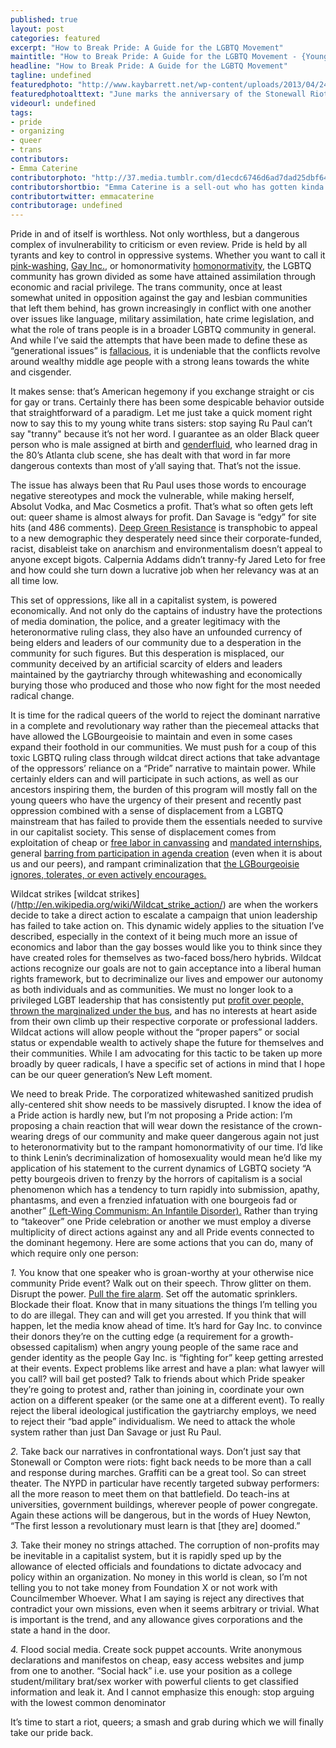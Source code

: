 ```yaml
---
published: true
layout: post
categories: featured
excerpt: "How to Break Pride: A Guide for the LGBTQ Movement"
maintitle: "How to Break Pride: A Guide for the LGBTQ Movement - {Young}ist"
headline: "How to Break Pride: A Guide for the LGBTQ Movement"
tagline: undefined
featuredphoto: "http://www.kaybarrett.net/wp-content/uploads/2013/04/246449_690067616843_1421114669_n.jpg"
featuredphotoalttext: "June marks the anniversary of the Stonewall Riots of 1969. Activists celebrate the trans day of action."
videourl: undefined
tags:
- pride
- organizing
- queer
- trans
contributors:
- Emma Caterine
contributorphoto: "http://37.media.tumblr.com/d1ecdc6746d6ad7dad25dbf640d3a8f3/tumblr_n7nnmzxfi61rq2ndso1_1280.jpg"
contributorshortbio: "Emma Caterine is a sell-out who has gotten kinda desperate for affirmation from younger trans women that she's still cool (she's not). Though she spends most of her time community organizing with Red Umbrella Project and writing non-fiction about police brutality and prison abolitionism, she also pens the occasional sci-fi story, memoir piece, or not-so-subtle mockery of Buzzfeed style articles (see Maximum RocknRoll #368)."
contributortwitter: emmacaterine
contributorage: undefined
---
```


Pride in and of itself is worthless. Not only worthless, but a dangerous complex of invulnerability to criticism or even review. Pride is held by all tyrants and key to control in oppressive systems. Whether you want to call it [pink-washing](http://www.haaretz.com/travel-in-israel/gay-tel-aviv/1.576146/), [Gay Inc.](http://www.hrc.org/apps/buyersguide/profile.php?orgid=1184/), or homonormativity [homonormativity](http://instinctmagazine.com/post/lgbt-activist-says-bath-houses-should-be-shut-down-because-theyre-holding-gay-rights-back/), the LGBTQ community has grown divided as some have attained assimilation through economic and racial privilege. The trans community, once at least somewhat united in opposition against the gay and lesbian communities that left them behind, has grown increasingly in conflict with one another over issues like language, military assimilation, hate crime legislation, and what the role of trans people is in a broader LGBTQ community in general. And while I’ve said the attempts that have been made to define these as “generational issues” is [fallacious](http://sassysyndicalist.tumblr.com/post/84398680452/much-as-i-often-brag-about-having-listened-to/), it is undeniable that the conflicts revolve around wealthy middle age people with a strong leans towards the white and cisgender. 

It makes sense: that’s American hegemony if you exchange straight or cis for gay or trans. Certainly there has been some despicable behavior outside that straightforward of a paradigm. Let me just take a quick moment right now to say this to my young white trans sisters: stop saying Ru Paul can’t say "tranny" because it’s not her word. I guarantee as an older Black queer person who is male assigned at birth and [genderfluid](http://en.wikipedia.org/wiki/RuPaul#cite_ref-Autobiography_2-0/), who learned drag in the 80’s Atlanta club scene, she has dealt with that word in far more dangerous contexts than most of y’all saying that. That’s not the issue. 

The issue has always been that Ru Paul uses those words to encourage negative stereotypes and mock the vulnerable, while making herself, Absolut Vodka, and Mac Cosmetics a profit. That’s what so often gets left out: queer shame is almost always for profit. Dan Savage is “edgy” for site hits (and 486 comments). [Deep Green Resistance](http://deepgreenresistance.org/en/) is transphobic to appeal to a new demographic they desperately need since their corporate-funded, racist, disableist take on anarchism and environmentalism doesn’t appeal to anyone except bigots. Calpernia Addams didn’t tranny-fy Jared Leto for free and how could she turn down a lucrative job when her relevancy was at an all time low. 

This set of oppressions, like all in a capitalist system, is powered economically. And not only do the captains of industry have the protections of media domination, the police, and a greater legitimacy with the heteronormative ruling class, they also have an unfounded currency of being elders and leaders of our community due to a desperation in the community for such figures. But this desperation is misplaced, our community deceived by an artificial scarcity of elders and leaders maintained by the gaytriarchy through whitewashing and economically burying those who produced and those who now fight for the most needed radical change. 

It is time for the radical queers of the world to reject the dominant narrative in a complete and revolutionary way rather than the piecemeal attacks that have allowed the LGBourgeoisie to maintain and even in some cases expand their foothold in our communities. We must push for a coup of this toxic LGBTQ ruling class through wildcat direct actions that take advantage of the oppressors’ reliance on a “Pride” narrative to maintain power. While certainly elders can and will participate in such actions, as well as our ancestors inspiring them, the burden of this program will mostly fall on the young queers who have the urgency of their present and recently past oppression combined with a sense of displacement from a LGBTQ mainstream that has failed to provide them the essentials needed to survive in our capitalist society. This sense of displacement comes from exploitation of cheap or [free labor in canvassing](http://www.labornotes.org/blogs/2014/06/pro-marijuana-canvassers-strike-over-unpaid-wages) and [mandated internships](http://www.dissentmagazine.org/article/opportunity-costs-the-true-price-of-internships), general [barring from participation in agenda creation](http://www.advocate.com/politics/marriage-equality/2013/04/01/hrc-and-coalition-apologize-silencing-undocumented-trans) (even when it is about us and our peers), and rampant criminalization that [the LGBourgeoisie ignores, tolerates, or even actively encourages.](http://www.resistinc.org/newsletters/articles/youth-fight-displacement-and-win)

Wildcat strikes [wildcat strikes] (/http://en.wikipedia.org/wiki/Wildcat_strike_action/) are when the workers decide to take a direct action to escalate a campaign that union leadership has failed to take action on. This dynamic widely applies to the situation I’ve described, especially in the context of it being much more an issue of economics and labor than the gay bosses would like you to think since they have created roles for themselves as two-faced boss/hero hybrids. Wildcat actions recognize our goals are not to gain acceptance into a liberal human rights framework, but to decriminalize our lives and empower our autonomy as both individuals and as communities. We must no longer look to a privileged LGBT leadership that has consistently put [profit over people, thrown the marginalized under the bus](http://sundial.csun.edu/2011/10/equality-for-some-a-critique-of-the-human-rights-campaign/), and has no interests at heart aside from their own climb up their respective corporate or professional ladders. Wildcat actions will allow people without the “proper papers” or social status or expendable wealth to actively shape the future for themselves and their communities. While I am advocating for this tactic to be taken up more broadly by queer radicals, I have a specific set of actions in mind that I hope can be our queer generation’s New Left moment. 

We need to break Pride. The corporatized whitewashed sanitized prudish ally-centered shit show needs to be massively disrupted. I know the idea of a Pride action is hardly new, but I’m not proposing a Pride action: I’m proposing a chain reaction that will wear down the resistance of the crown-wearing dregs of our community and make queer dangerous again not just to heteronormativity but to the rampant homonormativity of our time. I’d like to think Lenin’s decriminalization of homosexuality would mean he’d like my application of his statement to the current dynamics of LGBTQ society “A petty bourgeois driven to frenzy by the horrors of capitalism is a social phenomenon which has a tendency to turn rapidly into submission, apathy, phantasms, and even a frenzied infatuation with one bourgeois fad or another” [(Left-Wing Communism: An Infantile Disorder).](http://www.marxists.org/archive/lenin/works/1920/lwc/ch04.htm/) 
Rather than trying to “takeover” one Pride celebration or another we must employ a diverse multiplicity of direct actions against any and all Pride events connected to the dominant hegemony. Here are some actions that you can do, many of which require only one person:

_1._ You know that one speaker who is groan-worthy at your otherwise nice community Pride event? Walk out on their speech. Throw glitter on them. Disrupt the power. [Pull the fire alarm](https://fbcdn-sphotos-d-a.akamaihd.net/hphotos-ak-xfp1/t1.0-9/10311371_664671573586359_5712943608009440601_n.jpg/). Set off the automatic sprinklers. Blockade their float. Know that in many situations the things I’m telling you to do are illegal. They can and will get you arrested. If you think that will happen, let the media know ahead of time. It’s hard for Gay Inc. to convince their donors they’re on the cutting edge (a requirement for a growth-obsessed capitalism) when angry young people of the same race and gender identity as the people Gay Inc. is “fighting for” keep getting arrested at their events. Expect problems like arrest and have a plan: what lawyer will you call? will bail get posted? Talk to friends about which Pride speaker they’re going to protest and, rather than joining in, coordinate your own action on a different speaker (or the same one at a different event). To really reject the liberal ideological justification the gaytriarchy employs, we need to reject their “bad apple” individualism. We need to attack the whole system rather than just Dan Savage or just Ru Paul. 


_2._ Take back our narratives in confrontational ways. Don’t just say that Stonewall or Compton were riots: fight back needs to be more than a call and response during marches. Graffiti can be a great tool. So can street theater. The NYPD in particular have recently targeted subway performers: all the more reason to meet them on that battlefield. Do teach-ins at universities, government buildings, wherever people of power congregate. Again these actions will be dangerous, but in the words of Huey Newton, “The first lesson a revolutionary must learn is that [they are] doomed.”

_3._ Take their money no strings attached. The corruption of non-profits may be inevitable in a capitalist system, but it is rapidly sped up by the allowance of elected officials and foundations to dictate advocacy and policy within an organization. No money in this world is clean, so I’m not telling you to not take money from Foundation X or not work with Councilmember Whoever. What I am saying is reject any directives that contradict your own missions, even when it seems arbitrary or trivial. What is important is the trend, and any allowance gives corporations and the state a hand in the door.

_4._ Flood social media. Create sock puppet accounts. Write anonymous declarations and manifestos on cheap, easy access websites and jump from one to another. “Social hack” i.e. use your position as a college student/military brat/sex worker with powerful clients to get classified information and leak it. And I cannot emphasize this enough: stop arguing with the lowest common denominator

It’s time to start a riot, queers; a smash and grab during which we will finally take our pride back.
